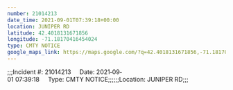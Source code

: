 ```yaml
---
number: 21014213
date_time: 2021-09-01T07:39:18+00:00
location: JUNIPER RD
latitude: 42.4018131671856
longitude: -71.18170416454024
type: CMTY NOTICE
google_maps_link: https://maps.google.com/?q=42.4018131671856,-71.18170416454024
---
```


;;;Incident #: 21014213     Date: 2021‐09‐01 07:39:18     Type: CMTY NOTICE;;;;;;Location: JUNIPER RD;;;
